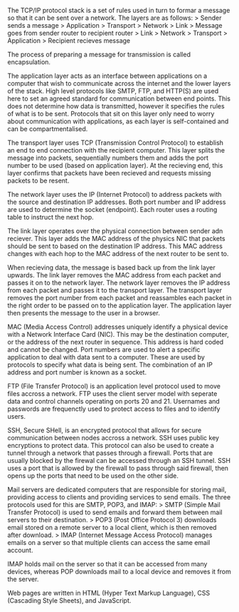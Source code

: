 The TCP/IP protocol stack is a set of rules used in turn to formar a message so that it can be sent over a network. The layers are as follows:
\> Sender sends a message
\> Application
\> Transport
\> Network
\> Link
\> Message goes from sender router to recipient router
\> Link
\> Network
\> Transport
\> Application
\> Recipient recieves message

The process of preparing a message for transmission is called encapsulation.

The application layer acts as an interface between applications on a computer that wish to communicate across the internet and the lower layers of the stack. High level protocols like SMTP, FTP, and HTTP(S) are used here to set an agreed standard for communication between end points. This does not determine how data is transmitted, however it specifies the rules of what is to be sent. Protocols that sit on this layer only need to worry about communication with applications, as each layer is self-contained and can be compartmentalised.

The transport layer uses TCP (Transmission Control Protocol) to establish an end to end connection with the recipient computer. This layer splits the message into packets, sequentially numbers them and adds the port number to be used (based on application layer). At the recieving end, this layer confirms that packets have been recieved and requests missing packets to be resent.

The network layer uses the IP (Internet Protocol) to address packets with the source and destination IP addresses. Both port number and IP address are used to determine the socket (endpoint). Each router uses a routing table to instruct the next hop.

The link layer operates over the physical connection between sender adn reciever. This layer adds the MAC address of the physics NIC that packets should be sent to based on the destination IP address. This MAC address changes with each hop to the MAC address of the next router to be sent to.

When recieving data, the message is based back up from the link layer upwards. The link layer removes the MAC address from each packet and passes it on to the network layer. The network layer removes the IP address from each packet and passes it to the transport layer. The transport layer removes the port number from each packet and reassambles each packet in the right order to be passed on to the application layer. The application layer then presents the message to the user in a browser.

MAC (Media Access Control) addresses uniquely identify a physical device with a Network Interface Card (NIC). This may be the destination computer, or the address of the next router in sequence. This address is hard coded and cannot be changed. Port numbers are used to alert a specific application to deal with data sent to a computer. These are used by protocols to specify what data is being sent. The combination of an IP address and port number is known as a socket.

FTP (File Transfer Protocol) is an application level protocol used to move files accross a network. FTP uses the client server model with seperate data and control channels operating on ports 20 and 21. Usernames and passwords are frequenctly used to protect access to files and to identify users.

SSH, Secure SHell, is an encrypted protocol that allows for secure communication between nodes accross a network. SSH uses public key encryptions to protect data. This protocol can also be used to create a tunnel through a network that passes through a firewall. Ports that are usually blocked by the firewal can be accessed through an SSH tunnel. SSH uses a port that is allowed by the firewall to pass through said firewall, then opens up the ports that need to be used on the other side.

Mail servers are dedicated computers that are responsible for storing mail, providing access to clients and providing services to send emails. The three protocols used for this are SMTP, POP3, and IMAP:
\> SMTP (Simple Mail Transfer Protocol) is used to send emails and forward them between mail servers to their destination.
\> POP3 (Post Office Protocol 3) downloads email stored on a remote server to a local client, which is then removed after download.
\> IMAP (Internet Message Access Protocol) manages emails on a server so that multiple clients can access the same email account.

IMAP holds mail on the server so that it can be accessed from many devices, whereas POP downloads mail to a local device and removes it from the server. 

Web pages are written in HTML (Hyper Text Markup Language), CSS (Cascading Style Sheets), and JavaScript.
